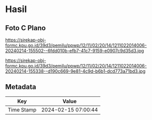 # Hasil

## Foto C Plano

https://sirekap-obj-formc.kpu.go.id/39d3/pemilu/ppwp/12/11/02/20/14/1211022014006-20240214-155502--6fdd010b-efb7-41c7-9159-e0907c9d35d3.jpg

https://sirekap-obj-formc.kpu.go.id/39d3/pemilu/ppwp/12/11/02/20/14/1211022014006-20240214-155338--d190c669-9e81-4c9d-b6b1-dcd773a71bd3.jpg


## Metadata

| Key        | Value               |
| ---------- | ------------------- |
| Time Stamp | 2024-02-15 07:00:44 |



